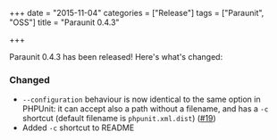 +++
date = "2015-11-04"
categories = ["Release"]
tags = ["Paraunit", "OSS"]
title = "Paraunit 0.4.3"

+++

Paraunit 0.4.3 has been released! Here's what's changed:

### Changed

*  `--configuration` behaviour is now identical to the same option in PHPUnit: it can accept also a path without a filename,
   and has a `-c` shortcut (default filename is `phpunit.xml.dist`) ([#19]([https://github.com/facile-it/paraunit/issues/19]))
* Added `-c` shortcut to README
